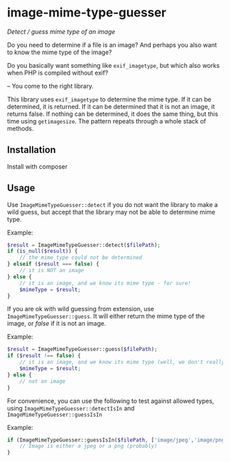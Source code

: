 # image-mime-type-guesser
*Detect / guess mime type of an image*

Do you need to determine if a file is an image? And perhaps you also want to know the mime type of the image?

Do you basically want something like `exif_imagetype`, but which also works when PHP is compiled without exif?

&ndash; You come to the right library.

This library uses `exif_imagetype` to determine the mime type. If it can be determined, it is returned. If it can be determined that it is not an image, it returns false. If nothing can be determined, it does the same thing, but this time using `getimagesize`. The pattern repeats through a whole stack of methods.


## Installation

Install with composer


## Usage

Use `ImageMimeTypeGuesser::detect` if you do not want the library to make a wild guess, but accept that the library may not be able to determine mime type.

Example:
```php
$result = ImageMimeTypeGuesser::detect($filePath);
if (is_null($result)) {
    // the mime type could not be determined
} elseif ($result === false) {
    // it is NOT an image
} else {
    // it is an image, and we know its mime type - for sure!
    $mimeType = $result;
}
```

If you are ok with wild guessing from extension, use `ImageMimeTypeGuesser::guess`.
It will either return the mime type of the image, or *false* if it is not an image.

Example:
```php
$result = ImageMimeTypeGuesser::guess($filePath);
if ($result !== false) {
    // it is an image, and we know its mime type (well, we don't really know, because we allowed guessing from extension)
    $mimeType = $result;
} else {
    // not an image
}
```

For convenience, you can use the following to test against allowed types, using `ImageMimeTypeGuesser::detectIsIn` and `ImageMimeTypeGuesser::guessIsIn`

Example:

```php
if (ImageMimeTypeGuesser::guessIsIn($filePath, ['image/jpeg','image/png']) {
    // Image is either a jpeg or a png (probably)
}
```
